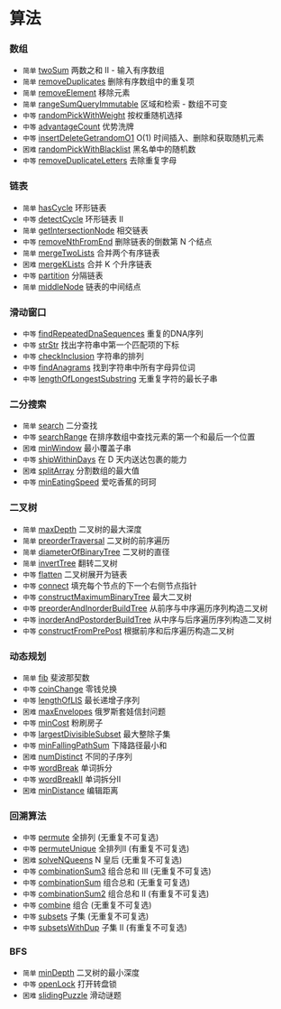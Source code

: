 # 算法


### 数组
* `简单` [twoSum](srcipts/array/twoSum/README.md) 两数之和 II - 输入有序数组
* `简单` [removeDuplicates](srcipts/array/removeDuplicates/README.md) 删除有序数组中的重复项
* `简单` [removeElement](srcipts/array/removeElement/README.md) 移除元素
* `简单` [rangeSumQueryImmutable](srcipts/array/rangeSumQueryImmutable/README.md) 区域和检索 - 数组不可变
* `中等` [randomPickWithWeight](srcipts/array/randomPickWithWeight/README.md) 按权重随机选择
* `中等` [advantageCount](srcipts/array/advantageCount/README.md) 优势洗牌
* `中等` [insertDeleteGetrandomO1](srcipts/array/insertDeleteGetrandomO1/README.md) O(1) 时间插入、删除和获取随机元素
* `困难` [randomPickWithBlacklist](srcipts/array/randomPickWithBlacklist/README.md) 黑名单中的随机数
* `中等` [removeDuplicateLetters](srcipts/array/removeDuplicateLetters/README.md) 去除重复字母


### 链表

* `简单` [hasCycle](srcipts/linkedList/hasCycle/README.md) 环形链表
* `中等` [detectCycle](srcipts/linkedList/detectCycle/README.md) 环形链表 II
* `简单` [getIntersectionNode](srcipts/linkedList/getIntersectionNode/README.md) 相交链表
* `中等` [removeNthFromEnd](srcipts/linkedList/removeNthFromEnd/README.md) 删除链表的倒数第 N 个结点
* `简单` [mergeTwoLists](srcipts/linkedList/mergeTwoLists/README.md) 合并两个有序链表
* `困难` [mergeKLists](srcipts/linkedList/mergeKLists/README.md) 合并 K 个升序链表
* `中等` [partition](srcipts/linkedList/partition/README.md) 分隔链表
* `简单` [middleNode](srcipts/linkedList/middleNode/README.md) 链表的中间结点

### 滑动窗口

* `中等` [findRepeatedDnaSequences](srcipts/slidingWindow/findRepeatedDnaSequences/README.md) 重复的DNA序列
* `中等` [strStr](srcipts/slidingWindow/strStr/README.md) 找出字符串中第一个匹配项的下标
* `中等` [checkInclusion](srcipts/slidingWindow/checkInclusion/README.md) 字符串的排列
* `中等` [findAnagrams](srcipts/slidingWindow/findAnagrams/README.md) 找到字符串中所有字母异位词
* `中等` [lengthOfLongestSubstring](srcipts/slidingWindow/lengthOfLongestSubstring/README.md) 无重复字符的最长子串



### 二分搜索

* `简单` [search](srcipts/binarySearch/search/README.md) 二分查找
* `中等` [searchRange](srcipts/binarySearch/searchRange/README.md) 在排序数组中查找元素的第一个和最后一个位置
* `困难` [minWindow](srcipts/binarySearch/minWindow/README.md) 最小覆盖子串
* `中等` [shipWithinDays](srcipts/binarySearch/shipWithinDays/README.md) 在 D 天内送达包裹的能力
* `困难` [splitArray](srcipts/binarySearch/splitArray/README.md) 分割数组的最大值
* `中等` [minEatingSpeed](srcipts/binarySearch/minEatingSpeed/README.md) 爱吃香蕉的珂珂



### 二叉树
* `简单` [maxDepth](srcipts/binaryTree/maxDepth/README.md) 二叉树的最大深度
* `简单` [preorderTraversal](srcipts/binaryTree/preorderTraversal/README.md) 二叉树的前序遍历
* `简单` [diameterOfBinaryTree](srcipts/binaryTree/diameterOfBinaryTree/README.md) 二叉树的直径
* `简单` [invertTree](srcipts/binaryTree/invertTree/README.md) 翻转二叉树
* `中等` [flatten](srcipts/binaryTree/flatten/README.md) 二叉树展开为链表
* `中等` [connect](srcipts/binaryTree/connect/README.md) 填充每个节点的下一个右侧节点指针
* `中等` [constructMaximumBinaryTree](srcipts/binaryTree/constructMaximumBinaryTree/README.md)  最大二叉树
* `中等` [preorderAndInorderBuildTree](srcipts/binaryTree/preorderAndInorderBuildTree/README.md)  从前序与中序遍历序列构造二叉树
* `中等` [inorderAndPostorderBuildTree](srcipts/binaryTree/inorderAndPostorderBuildTree/README.md)  从中序与后序遍历序列构造二叉树
* `中等` [constructFromPrePost](srcipts/binaryTree/constructFromPrePost/README.md)  根据前序和后序遍历构造二叉树


### 动态规划
* `简单` [fib](srcipts/dynamicPlanning/fib/README.md) 斐波那契数
* `中等` [coinChange](srcipts/dynamicPlanning/coinChange/README.md) 零钱兑换
* `中等` [lengthOfLIS](srcipts/dynamicPlanning/lengthOfLIS/README.md) 最长递增子序列
* `困难` [maxEnvelopes](srcipts/dynamicPlanning/maxEnvelopes/README.md) 俄罗斯套娃信封问题
* `中等` [minCost](srcipts/dynamicPlanning/minCost/README.md) 粉刷房子
* `中等` [largestDivisibleSubset](srcipts/dynamicPlanning/largestDivisibleSubset/README.md) 最大整除子集
* `中等` [minFallingPathSum](srcipts/dynamicPlanning/minFallingPathSum/README.md) 下降路径最小和
* `困难` [numDistinct](srcipts/dynamicPlanning/numDistinct/README.md) 不同的子序列
* `中等` [wordBreak](srcipts/dynamicPlanning/wordBreak/README.md) 单词拆分
* `中等` [wordBreakII](srcipts/dynamicPlanning/wordBreakII/README.md) 单词拆分II
* `困难` [minDistance](srcipts/dynamicPlanning/minDistance/README.md) 编辑距离

### 回溯算法
* `中等` [permute](srcipts/backtrackingAlgorithm/permute/README.md) 全排列 (无重复不可复选)
* `中等` [permuteUnique](srcipts/backtrackingAlgorithm/permuteUnique/README.md) 全排列II (有重复不可复选)
* `困难` [solveNQueens](srcipts/backtrackingAlgorithm/solveNQueens/README.md) N 皇后 (无重复不可复选)
* `中等` [combinationSum3](srcipts/backtrackingAlgorithm/combinationSum3/README.md) 组合总和 III (无重复不可复选)
* `中等` [combinationSum](srcipts/backtrackingAlgorithm/combinationSum/README.md) 组合总和 (无重复可复选)
* `中等` [combinationSum2](srcipts/backtrackingAlgorithm/combinationSum2/README.md) 组合总和 II (有重复不可复选)
* `中等` [combine](srcipts/backtrackingAlgorithm/combine/README.md) 组合 (无重复不可复选)
* `中等` [subsets](srcipts/backtrackingAlgorithm/subsets/README.md) 子集 (无重复不可复选)
* `中等` [subsetsWithDup](srcipts/backtrackingAlgorithm/subsetsWithDup/README.md) 子集 II (有重复不可复选)

### BFS
* `简单` [minDepth](srcipts/breadthFirstSearch/minDepth/README.md) 二叉树的最小深度
* `中等` [openLock](srcipts/breadthFirstSearch/openLock/README.md) 打开转盘锁
* `困难` [slidingPuzzle](srcipts/breadthFirstSearch/slidingPuzzle/README.md) 滑动谜题
